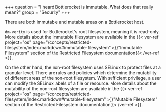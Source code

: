 +++
question = "I heard Bottlerocket is immutable. What does that really mean?"
group = "Security"
+++

There are both immutable and mutable areas on a Bottlerocket host.

`dm-verity` is used for Bottlerocket's root filesystem, meaning it is read-only.
More details about the immutable filesystem are available in the {{< ver-ref project="os" page="/concepts/restricted-filesystem/index.markdown#immutable-filesystem" >}}"Immutable Filesystem" section of the Restricted Filesystem documentation{{< /ver-ref >}}.

On the other hand, the non-root filesystem uses SELinux to protect files at a granular level.
There are rules and policies which determine the mutability of different areas of the non-root filesystem.
With sufficient privilege, a user can modify the SELinux labels of a file or resource.
More details about the mutability of the non-root filesystem are available in the {{< ver-ref project="os" page="/concepts/restricted-filesystem/index.markdown#mutable-filesystem" >}}"Mutable Filesystem" section of the Restricted Filesystem documentation{{< /ver-ref >}}.
